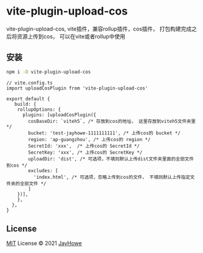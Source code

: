 # vite-plugin-upload-cos
vite-plugin-upload-cos,  vite插件，兼容rollup插件，cos插件， 打包构建完成之后将资源上传到cos， 可以在vite或者rollup中使用


## 安装
```bash
npm i -D vite-plugin-upload-cos
```

```tsx
// vite.config.ts
import uploadCosPlugin from 'vite-plugin-upload-cos'

export default {
   build: {
    rollupOptions: {
      plugins: [uploadCosPlugin({
        cosBaseDir: `viteh5`, /* 存放到cos的地址， 这里存放到viteh5文件夹里 */
        bucket: 'test-jayhowe-1111111111', /* 上传cos的 bucket */
        region: 'ap-guangzhou', /* 上传cos的 region */
        SecretId: 'xxx',  /* 上传cos的 SecretId */
        SecretKey: 'xxx', /* 上传cos的 SecretKey */
        uploadDir: 'dist', /* 可选项，不填则默认上传dist文件夹里面的全部文件到cos */
        excludes: [
          'index.html', /* 可选项，忽略上传到cos的文件， 不填则默认上传指定文件夹的全部文件 */
        ]
    })],
    },
  },
}
```


<!-- ## Sponsors

<p align="center">
  <a href="https://cdn.jsdelivr.net/gh/antfu/static/sponsors.svg">
    <img src='https://cdn.jsdelivr.net/gh/antfu/static/sponsors.svg'/>
  </a>
</p> -->

## License

[MIT](./LICENSE) License © 2021 [JayHowe](https://github.com/jayhowe)


